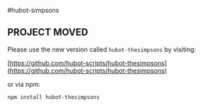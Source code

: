 #hubot-simpsons
## PROJECT MOVED
Please use the new version called `hubot-thesimpsons` by visiting:

[https://github.com/hubot-scripts/hubot-thesimpsons](https://github.com/hubot-scripts/hubot-thesimpsons)

or via npm:
```
npm install hubot-thesimpsons
```
